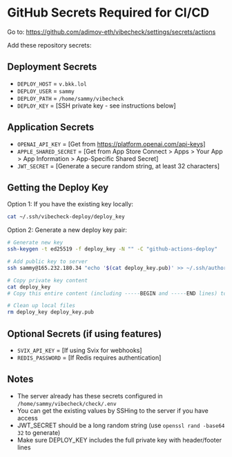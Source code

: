 # GitHub Secrets Required for CI/CD

Go to: https://github.com/adimov-eth/vibecheck/settings/secrets/actions

Add these repository secrets:

## Deployment Secrets
- `DEPLOY_HOST` = `v.bkk.lol`
- `DEPLOY_USER` = `sammy`
- `DEPLOY_PATH` = `/home/sammy/vibecheck`
- `DEPLOY_KEY` = [SSH private key - see instructions below]

## Application Secrets
- `OPENAI_API_KEY` = [Get from https://platform.openai.com/api-keys]
- `APPLE_SHARED_SECRET` = [Get from App Store Connect > Apps > Your App > App Information > App-Specific Shared Secret]
- `JWT_SECRET` = [Generate a secure random string, at least 32 characters]

## Getting the Deploy Key

Option 1: If you have the existing key locally:
```bash
cat ~/.ssh/vibecheck-deploy/deploy_key
```

Option 2: Generate a new deploy key pair:
```bash
# Generate new key
ssh-keygen -t ed25519 -f deploy_key -N "" -C "github-actions-deploy"

# Add public key to server
ssh sammy@165.232.180.34 "echo '$(cat deploy_key.pub)' >> ~/.ssh/authorized_keys"

# Copy private key content
cat deploy_key
# Copy this entire content (including -----BEGIN and -----END lines) to DEPLOY_KEY secret

# Clean up local files
rm deploy_key deploy_key.pub
```

## Optional Secrets (if using features)
- `SVIX_API_KEY` = [If using Svix for webhooks]
- `REDIS_PASSWORD` = [If Redis requires authentication]

## Notes
- The server already has these secrets configured in `/home/sammy/vibecheck/check/.env`
- You can get the existing values by SSHing to the server if you have access
- JWT_SECRET should be a long random string (use `openssl rand -base64 32` to generate)
- Make sure DEPLOY_KEY includes the full private key with header/footer lines